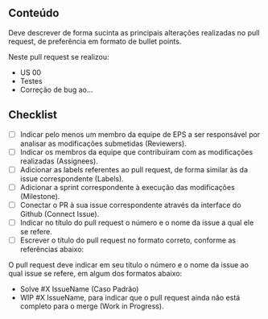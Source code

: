 ## Conteúdo

Deve descrever de forma sucinta as principais alterações realizadas no pull request, de preferência em formato de bullet points.

Neste pull request se realizou:

- US 00
- Testes
- Correção de bug ao...

## Checklist

- [ ] Indicar pelo menos um membro da equipe de EPS a ser responsável por analisar as modificações submetidas (Reviewers).
- [ ] Indicar os membros da equipe que contribuíram com as modificações realizadas (Assignees).
- [ ] Adicionar as labels referentes ao pull request, de forma similar às da issue correspondente (Labels).
- [ ] Adicionar a sprint correspondente à execução das modificações (Milestone).
- [ ] Conectar o PR à sua issue correspondente através da interface do Github (Connect Issue).
- [ ] Indicar no título do pull request o número e o nome da issue a qual ele se refere.
- [ ] Escrever o título do pull request no formato correto, conforme as referências abaixo:

O pull request deve indicar em seu título o número e o nome da issue ao qual issue se refere, em algum dos formatos abaixo:

- Solve #X IssueName (Caso Padrão)
- WIP #X IssueName, para indicar que o pull request ainda não está completo para o merge (Work in Progress).
